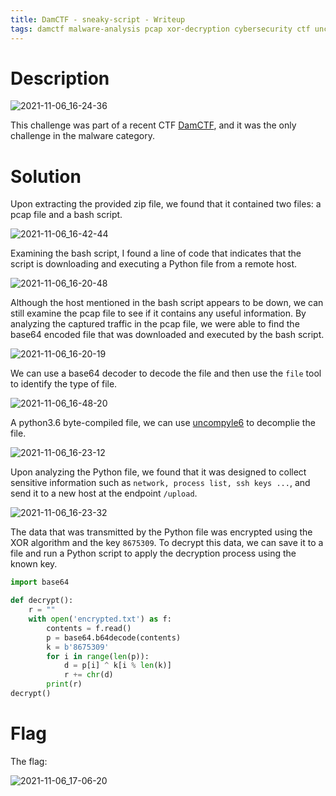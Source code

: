 ```yaml
---
title: DamCTF - sneaky-script - Writeup
tags: damctf malware-analysis pcap xor-decryption cybersecurity ctf uncompyle6 information-gathering network-traffic-analysis wireshark
---
```


# Description

![2021-11-06_16-24-36](https://user-images.githubusercontent.com/84577967/140614866-795e6e02-759e-4322-85fe-6517bc0879b6.png)

This challenge was part of a recent CTF [DamCTF](https://damctf.xyz/), and it was the only challenge in the malware category.

# Solution

Upon extracting the provided zip file, we found that it contained two files: a pcap file and a bash script.

![2021-11-06_16-42-44](https://user-images.githubusercontent.com/84577967/140615375-62bf876d-6ee8-4f83-83eb-051c9c99b517.png)

Examining the bash script, I found a line of code that indicates that the script is downloading and executing a Python file from a remote host.

![2021-11-06_16-20-48](https://user-images.githubusercontent.com/84577967/140615442-3020d258-13cd-4cbb-988a-f7fa3714f7d5.png)

Although the host mentioned in the bash script appears to be down, we can still examine the pcap file to see if it contains any useful information.
By analyzing the captured traffic in the pcap file, we were able to find the base64 encoded file that was downloaded and executed by the bash script.

![2021-11-06_16-20-19](https://user-images.githubusercontent.com/84577967/140615524-cae32560-bb31-400e-ba73-280f338c8ce8.png)

We can use a base64 decoder to decode the file and then use the `file` tool to identify the type of file.

![2021-11-06_16-48-20](https://user-images.githubusercontent.com/84577967/140615571-5f638027-cfd4-4b8a-b8e2-ced6a0ff8392.png)

A python3.6 byte-compiled file, we can use [uncompyle6](https://github.com/rocky/python-uncompyle6/) to decomplie the file.

![2021-11-06_16-23-12](https://user-images.githubusercontent.com/84577967/140615661-19c0c02c-a1a5-4464-a783-1a0a93cbfbdf.png)

Upon analyzing the Python file, we found that it was designed to collect sensitive information such as `network, process list, ssh keys ...`, and send it to a new host at the endpoint `/upload`.

![2021-11-06_16-23-32](https://user-images.githubusercontent.com/84577967/140616016-873d16b8-bd62-4271-85ff-eb0c74c67032.png)

The data that was transmitted by the Python file was encrypted using the XOR algorithm and the key `8675309`. 
To decrypt this data, we can save it to a file and run a Python script to apply the decryption process using the known key.

```python
import base64

def decrypt():
	r = ""
	with open('encrypted.txt') as f:
		contents = f.read()
		p = base64.b64decode(contents)
		k = b'8675309'
		for i in range(len(p)):
			d = p[i] ^ k[i % len(k)]
			r += chr(d)
		print(r)
decrypt()
```
# Flag

The flag:

![2021-11-06_17-06-20](https://user-images.githubusercontent.com/84577967/140616098-fba25eb7-0526-44b4-9f48-11243985a779.png)
